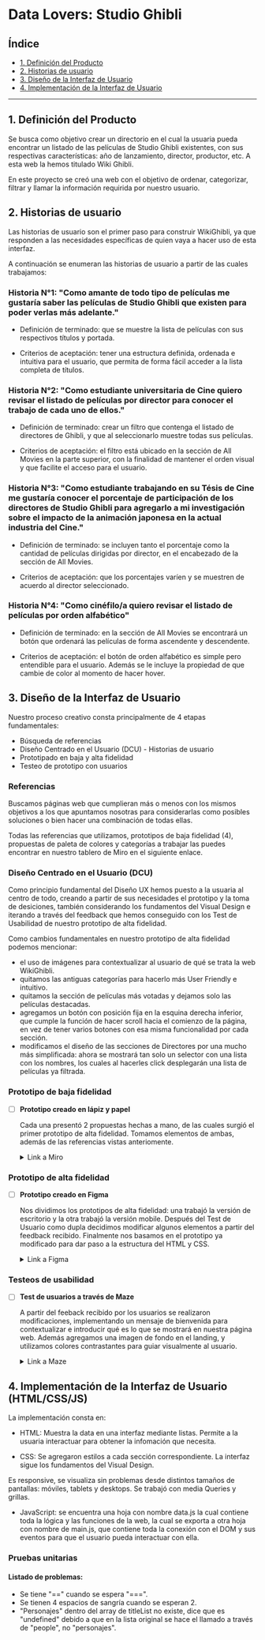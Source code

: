 # Data Lovers: Studio Ghibli

## Índice

* [1. Definición del Producto](#1-definicion-del-producto)
* [2. Historias de usuario](#2-resumen-del-proyecto)
* [3. Diseño de la Interfaz de Usuario](#3-objetivos-de-aprendizaje)
* [4. Implementación de la Interfaz de Usuario](#4-implementacion-de-la-interfaz-de-usuario)


***

## 1. Definición del Producto

Se busca como objetivo crear un directorio en el cual la usuaria pueda encontrar un listado de las películas de Studio Ghibli existentes, con sus respectivas características: año de lanzamiento, director, productor, etc. A esta web la hemos titulado Wiki Ghibli.

En este proyecto se creó una web con el objetivo de ordenar, categorizar, filtrar y llamar la información requirida por nuestro usuario.


## 2. Historias de usuario

Las historias de usuario son el primer paso para construir WikiGhibli, ya que responden a las necesidades específicas de quien vaya a hacer uso de esta interfaz.

A continuación se enumeran las historias de usuario a partir de las cuales trabajamos:

### Historia N°1: "Como amante de todo tipo de películas me gustaría saber las películas de Studio Ghibli que existen para poder verlas más adelante."

* Definición de terminado: que se muestre la lista de películas con sus respectivos títulos y portada.

* Criterios de aceptación: tener una estructura definida, ordenada e intuitiva para el usuario, que permita de forma fácil acceder a la lista completa de títulos.

### Historia N°2: "Como estudiante universitaria de Cine quiero revisar el listado de películas por director para conocer el trabajo de cada uno de ellos."

* Definición de terminado: crear un filtro que contenga el listado de directores de Ghibli, y que al seleccionarlo muestre todas sus películas.

* Criterios de aceptación: el filtro está ubicado en la sección de All Movies en la parte superior, con la finalidad de mantener el orden visual y que facilite el acceso para el usuario.

### Historia N°3: "Como estudiante trabajando en su Tésis de Cine me gustaría conocer el porcentaje de participación de los directores de Studio Ghibli para agregarlo a mi investigación sobre el impacto de la animación japonesa en la actual industria del Cine."

* Definición de terminado: se incluyen tanto el porcentaje como la cantidad de películas dirigidas por director, en el encabezado de la sección de All Movies.

* Criterios de aceptación: que los porcentajes varíen y se muestren de acuerdo al director seleccionado.

### Historia N°4: "Como cinéfilo/a quiero revisar el listado de películas por orden alfabético"

* Definición de terminado: en la sección de All Movies se encontrará un botón que ordenará las películas de forma ascendente y descendente.

* Criterios de aceptación: el botón de orden alfabético es simple pero entendible para el usuario. Además se le incluye la propiedad de que cambie de color al momento de hacer hover.


## 3. Diseño de la Interfaz de Usuario

Nuestro proceso creativo consta principalmente de 4 etapas fundamentales:

* Búsqueda de referencias
* Diseño Centrado en el Usuario (DCU) - Historias de usuario
* Prototipado en baja y alta fidelidad
* Testeo de prototipo con usuarios

### Referencias

Buscamos páginas web que cumplieran más o menos con los mismos objetivos a los que apuntamos nosotras para considerarlas como posibles soluciones o bien hacer una combinación de todas ellas.

Todas las referencias que utilizamos, prototipos de baja fidelidad (4), propuestas de paleta de colores y categorías a trabajar las puedes encontrar en nuestro tablero de Miro en el siguiente enlace.

[](https://miro.com/app/board/uXjVP__1nCo=/)

### Diseño Centrado en el Usuario (DCU)

Como principio fundamental del Diseño UX hemos puesto a la usuaria al centro de todo, creando a partir de sus necesidades el prototipo y la toma de desiciones, también considerando los fundamentos del Visual Design e iterando a través del feedback que hemos conseguido con los Test de Usabilidad de nuestro prototipo de alta fidelidad.

Como cambios fundamentales en nuestro prototipo de alta fidelidad podemos mencionar:

* el uso de imágenes para contextualizar al usuario de qué se trata la web WikiGhibli.
* quitamos las antiguas categorías para hacerlo más User Friendly e intuitivo.
* quitamos la sección de películas más votadas y dejamos solo las películas destacadas.
* agregamos un botón con posición fija en la esquina derecha inferior, que cumple la función de hacer scroll hacia el comienzo de la página, en vez de tener varios botones con esa misma funcionalidad por cada sección.
* modificamos el diseño de las secciones de Directores por una mucho más simplificada: ahora se mostrará tan solo un selector con una lista con los nombres, los cuales al hacerles click desplegarán una lista de películas ya filtrada. 


### Prototipo de baja fidelidad

- [ ] **Prototipo creado en lápiz y papel**

  Cada una presentó 2 propuestas hechas a mano, de las cuales surgió el primer prototipo de alta fidelidad.
  Tomamos elementos de ambas, además de las referencias vistas anteriomente.

  <details><summary>Link a Miro</summary><p>

  * [link a Miro](https://miro.com/app/board/uXjVP__1nCo=/)
</p></details>

### Prototipo de alta fidelidad

- [ ] **Prototipo creado en Figma**

  Nos dividimos los prototipos de alta fidelidad: una trabajó la versión de escritorio y la otra trabajó la versión mobile.
  Después del Test de Usuario como dupla decidimos modificar algunos elementos a partir del feedback recibido.
  Finalmente nos basamos en el prototipo ya modificado para dar paso a la estructura del HTML y CSS.

  <details><summary>Link a Figma</summary><p>

  * [link a Figma](https://www.figma.com/file/wBokzPBra2q1C5qM7OZQmR/Studio-Ghibli?node-id=0%3A1&t=xQpVGPyar71Ge23m-1)
</p></details>

### Testeos de usabilidad

- [ ] **Test de usuarios a través de Maze**

  A partir del feeback recibido por los usuarios se realizaron modificaciones, implementando un mensaje de bienvenida para contextualizar e introducir qué es lo que se mostrará en nuestra página web. Además agregamos una imagen de fondo en el landing, y utilizamos colores contrastantes para guiar visualmente al usuario.

  <details><summary>Link a Maze</summary><p>

  * [Link a los resultados del test de usuario interactivo](https://app.maze.co/projects/133003378/mazes/133003380/results)
</p></details>


## 4. Implementación de la Interfaz de Usuario (HTML/CSS/JS)

La implementación consta en:

* HTML: Muestra la data en una interfaz mediante listas.
Permite a la usuaria interactuar para obtener la infomación que necesita.

* CSS: Se agregaron estilos a cada sección correspondiente. La interfaz sigue los fundamentos del Visual Design.

Es responsive, se visualiza sin problemas desde distintos tamaños de pantallas: móviles, tablets y desktops. Se trabajó con media Queries y grillas.

* JavaScript: se encuentra una hoja con nombre data.js la cual contiene toda la lógica y las funciones de la web, la cual se exporta a otra hoja con nombre de main.js, que contiene toda la conexión con el DOM y sus eventos para que el usuario pueda interactuar con ella.


### Pruebas unitarias

#### Listado de problemas:

* Se tiene "==" cuando se espera "===".
* Se tienen 4 espacios de sangría cuando se esperan 2.
* "Personajes" dentro del array de titleList no existe, dice que es "undefined" debido a que en la lista original se hace el llamado a través de "people", no "personajes".
